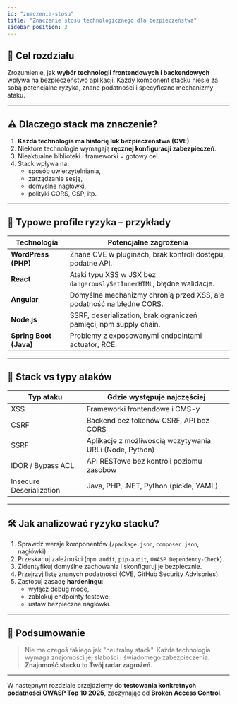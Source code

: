 ```yaml
---
id: "znaczenie-stosu"
title: "Znaczenie stosu technologicznego dla bezpieczeństwa"
sidebar_position: 3
---
```


## 🎯 Cel rozdziału

Zrozumienie, jak **wybór technologii frontendowych i backendowych** wpływa na bezpieczeństwo aplikacji. Każdy komponent stacku niesie za sobą potencjalne ryzyka, znane podatności i specyficzne mechanizmy ataku.

---

## ⚠️ Dlaczego stack ma znaczenie?

1. **Każda technologia ma historię luk bezpieczeństwa (CVE)**.
2. Niektóre technologie wymagają **ręcznej konfiguracji zabezpieczeń**.
3. Nieaktualne biblioteki i frameworki = gotowy cel.
4. Stack wpływa na:
   - sposób uwierzytelniania,
   - zarządzanie sesją,
   - domyślne nagłówki,
   - polityki CORS, CSP, itp.

---

## 🧱 Typowe profile ryzyka – przykłady

| Technologia | Potencjalne zagrożenia |
|-------------|-------------------------|
| **WordPress (PHP)** | Znane CVE w pluginach, brak kontroli dostępu, podatne API. |
| **React** | Ataki typu XSS w JSX bez `dangerouslySetInnerHTML`, błędne walidacje. |
| **Angular** | Domyślne mechanizmy chronią przed XSS, ale podatność na błędne CORS. |
| **Node.js** | SSRF, deserialization, brak ograniczeń pamięci, npm supply chain. |
| **Spring Boot (Java)** | Problemy z exposowanymi endpointami actuator, RCE. |

---

## 🧠 Stack vs typy ataków

| Typ ataku | Gdzie występuje najczęściej |
|-----------|------------------------------|
| XSS | Frameworki frontendowe i CMS-y |
| CSRF | Backend bez tokenów CSRF, API bez CORS |
| SSRF | Aplikacje z możliwością wczytywania URLi (Node, Python) |
| IDOR / Bypass ACL | API RESTowe bez kontroli poziomu zasobów |
| Insecure Deserialization | Java, PHP, .NET, Python (pickle, YAML) |

---

## 🛠️ Jak analizować ryzyko stacku?

1. Sprawdź wersje komponentów (`/package.json`, `composer.json`, nagłówki).
2. Przeskanuj zależności (`npm audit`, `pip-audit`, `OWASP Dependency-Check`).
3. Zidentyfikuj domyślne zachowania i skonfiguruj je bezpiecznie.
4. Przejrzyj listę znanych podatności (CVE, GitHub Security Advisories).
5. Zastosuj zasadę **hardeningu**:
   - wyłącz debug mode,
   - zablokuj endpointy testowe,
   - ustaw bezpieczne nagłówki.

---

## 📌 Podsumowanie

> Nie ma czegoś takiego jak "neutralny stack". Każda technologia wymaga znajomości jej słabości i świadomego zabezpieczenia. **Znajomość stacku to Twój radar zagrożeń.**

---

W następnym rozdziale przejdziemy do **testowania konkretnych podatności OWASP Top 10 2025**, zaczynając od **Broken Access Control**.
